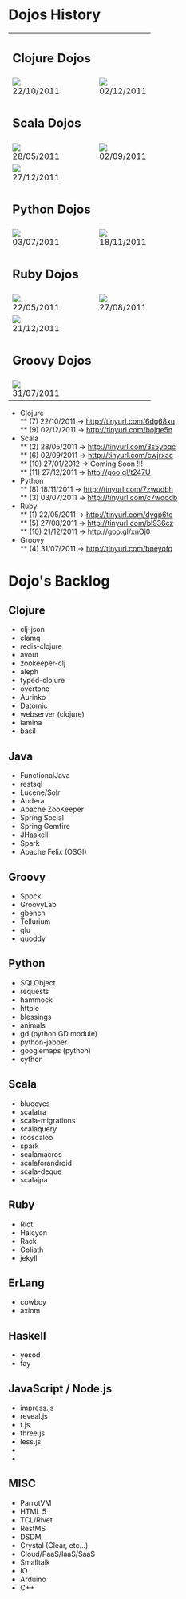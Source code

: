 Dojos History
=============

<table>
	<tr>
		<td>
			<h2>Clojure Dojos</h2>
		</td>
	</tr>	
	<tr>
		<td>		    
			<a href="http://tinyurl.com/6dg68xu" width="500" height="500" >
				<img src="http://farm7.staticflickr.com/6089/6124176435_10934e7e39.jpg"/>
			</a><br/>
			22/10/2011
		</tb>	
		<td>		    
			<a href="http://tinyurl.com/bojge5n" width="500" height="500" >
				<img src="http://farm8.staticflickr.com/7015/6444609411_db72f74940.jpg"/>
			</a><br/>
			02/12/2011
		</tb>	
	</tr>
	<tr>
		<td>
			<h2>Scala Dojos</h2>
		</td>
	</tr>	
	<tr>
		<td>		    
			<a href="http://tinyurl.com/3s5ybqc" width="500" height="500" >
				<img src="http://farm6.staticflickr.com/5226/5769403120_e04dc32052_o.png"/>
			</a><br/>
			28/05/2011
		</tb>	
		<td>		    
			<a href="http://tinyurl.com/cwjrxac" width="500" height="500" >
				<img src="http://farm7.staticflickr.com/6201/6113196558_85a599e000.jpg"/>
			</a><br/>
			02/09/2011
		</tb>	
	</tr>	
    <tr>
		<td>		    
			<a href="https://github.com/diegopacheco/Diego-Pacheco-Sandbox/tree/master/dojos/scala_simundis_dojo_27_12_2011_gravatai" width="500" height="500" >
				<img src="http://farm8.staticflickr.com/7144/6587832895_5c4c96ca92_o.png"/>
			</a><br/>
			27/12/2011
		</tb>	
	</tr>		
	<tr>
		<td>
			<h2>Python Dojos</h2>
		</td>
	</tr>	
	<tr>
		<td>		    
			<a href="http://tinyurl.com/c7wdodb" width="500" height="500" >
				<img src="http://farm8.staticflickr.com/7156/6453571127_7e48ae8aef.jpg"/>
			</a><br/>
			03/07/2011
		</tb>	
		<td>		    
			<a href="http://tinyurl.com/7zwudbh" width="500" height="500" >
				<img src="http://farm8.staticflickr.com/7169/6453677305_c8f96efdf5.jpg"/>
			</a><br/>
			18/11/2011
		</tb>	
	</tr>	
	<tr>
		<td>
			<h2>Ruby Dojos</h2>
		</td>
	</tr>
    <tr>
		<td>		    
			<a href="http://tinyurl.com/dyqp6tc" width="500" height="500" >
				<img src="http://farm6.staticflickr.com/5188/5748621414_2c482a48e6.jpg"/>
			</a><br/>
			22/05/2011
		</tb>	
		<td>		    
			<a href="http://tinyurl.com/bl936cz" width="500" height="500" >
				<img src="http://farm7.staticflickr.com/6062/6074855860_abc956dfde.jpg"/>
			</a><br/>
			27/08/2011
		</tb>	
	</tr>
	<tr>
		<td>		    
			<a href="https://github.com/diegopacheco/Diego-Pacheco-Sandbox/tree/master/dojos/ruby_21_12_2011_devopsday1_porto_alegre" width="500" height="500" >
				<img src="https://github.com/diegopacheco/Diego-Pacheco-Sandbox/raw/master/dojos/ruby_21_12_2011_devopsday1_porto_alegre/cover.png"/>
			</a><br/>
			21/12/2011
		</tb>	
	</tr>	
	<tr>
		<td>
			<h2>Groovy Dojos</h2>
		</td>
	</tr>
    <tr>
		<td>		    
			<a href="http://tinyurl.com/bneyofo" width="500" height="500" >
				<img src="http://farm7.staticflickr.com/6010/5995250907_c74d4df58e.jpg"/>
			</a><br/>
			31/07/2011
		</tb>	
	</tr>	
</table>

* Clojure <br/>
** (7)  22/10/2011 -> http://tinyurl.com/6dg68xu <br/>
** (9)  02/12/2011 -> http://tinyurl.com/bojge5n <br/>
* Scala <br/>
** (2)  28/05/2011 -> http://tinyurl.com/3s5ybqc <br/>
** (6)  02/09/2011 -> http://tinyurl.com/cwjrxac <br/>
** (10) 27/01/2012 -> Coming Soon !!! <br/>
** (11) 27/12/2011 -> http://goo.gl/t247U <br/>
* Python <br/>
** (8)  18/11/2011 -> http://tinyurl.com/7zwudbh <br/>
** (3)  03/07/2011 -> http://tinyurl.com/c7wdodb <br/>
* Ruby <br/>
** (1)  22/05/2011 -> http://tinyurl.com/dyqp6tc <br/>
** (5)  27/08/2011 -> http://tinyurl.com/bl936cz <br/>
** (10) 21/12/2011 -> http://goo.gl/xnOj0 <br/>
* Groovy <br/>
** (4)  31/07/2011 -> http://tinyurl.com/bneyofo <br/>

Dojo's Backlog
==============

## Clojure
* clj-json
* clamq 
* redis-clojure
* avout
* zookeeper-clj
* aleph
* typed-clojure
* overtone
* Aurinko
* Datomic
* webserver (clojure)
* lamina
* basil

## Java
* FunctionalJava
* restsql
* Lucene/Solr
* Abdera
* Apache ZooKeeper
* Spring Social
* Spring Gemfire
* JHaskell
* Spark
* Apache Felix (OSGI)

## Groovy
* Spock
* GroovyLab
* gbench
* Tellurium
* glu
* quoddy

## Python
* SQLObject
* requests
* hammock
* httpie
* blessings
* animals
* gd (python GD module)
* python-jabber
* googlemaps (python)
* cython

## Scala
* blueeyes
* scalatra
* scala-migrations
* scalaquery
* rooscaloo
* spark
* scalamacros
* scalaforandroid
* scala-deque
* scalajpa

## Ruby
* Riot
* Halcyon
* Rack
* Goliath
* jekyll

## ErLang
* cowboy
* axiom

## Haskell
* yesod
* fay

## JavaScript / Node.js
* impress.js
* reveal.js
* t.js
* three.js
* less.js
* 
* 

## MISC
* ParrotVM
* HTML 5
* TCL/Rivet
* RestMS
* DSDM
* Crystal (Clear, etc...)
* Cloud/PaaS/IaaS/SaaS
* Smalltalk
* IO
* Arduino
* C++